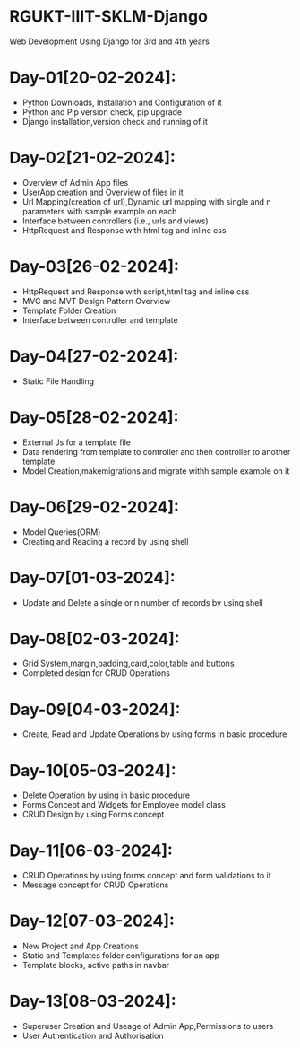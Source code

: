 # RGUKT-IIIT-SKLM-Django
Web Development Using Django for 3rd and 4th years

Day-01[20-02-2024]:
===================
  - Python Downloads, Installation and Configuration of it
  - Python and Pip version check, pip upgrade
  - Django installation,version check and running of it

Day-02[21-02-2024]:
===================
  - Overview of Admin App files
  - UserApp creation and Overview of files in it
  - Url Mapping(creation of url),Dynamic url mapping with single and n parameters with sample example on each
  - Interface between controllers (i.e., urls and views)
  - HttpRequest and Response with html tag and inline css

Day-03[26-02-2024]:
===================
  - HttpRequest and Response with script,html tag and inline css
  - MVC and MVT Design Pattern Overview
  - Template Folder Creation
  - Interface between controller and template

Day-04[27-02-2024]:
===================
  - Static File Handling

Day-05[28-02-2024]:
==================
  - External Js for a template file
  - Data rendering from template to controller and then controller to another template
  - Model Creation,makemigrations and migrate withh sample example on it

Day-06[29-02-2024]:
===================
  - Model Queries(ORM)
  - Creating and Reading a record by using shell

Day-07[01-03-2024]:
===================
  - Update and Delete a single or n number of records by using shell

Day-08[02-03-2024]:
===================
  - Grid System,margin,padding,card,color,table and buttons
  - Completed design for CRUD Operations

Day-09[04-03-2024]:
===================
  - Create, Read and Update Operations by using forms in basic procedure

Day-10[05-03-2024]:
===================
  - Delete Operation by using in basic procedure
  - Forms Concept and Widgets for Employee model class
  - CRUD Design by using Forms concept

Day-11[06-03-2024]:
===================
  - CRUD Operations by using forms concept and form validations to it
  - Message concept for CRUD Operations

Day-12[07-03-2024]:
===================
  - New Project and App Creations
  - Static and Templates folder configurations for an app
  - Template blocks, active paths in navbar

Day-13[08-03-2024]:
===================
  - Superuser Creation and Useage of Admin App,Permissions to users
  - User Authentication and Authorisation
